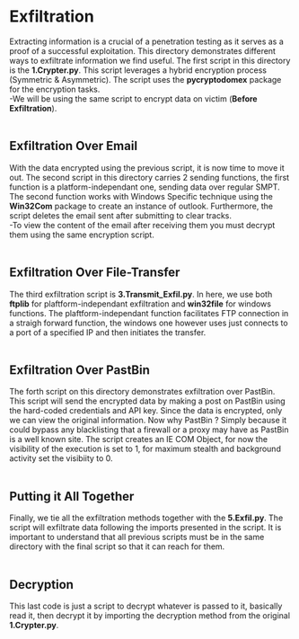 # Exfiltration
Extracting information is a crucial of a penetration testing as it serves as a proof of a successful exploitation. This directory demonstrates different ways to exfiltrate information we find useful. The first 
script in this directory is the <b>1.Crypter.py</b>. This script leverages a hybrid encryption process (Symmetric & Asymmetric). The script uses the <b>pycryptodomex</b> package for the encryption tasks.<br>
-We will be using the same script to encrypt data on victim (**Before Exfiltration**).
<br>
<br>

## Exfiltration Over Email
With the data encrypted using the previous script, it is now time to move it out. The second script in this directory carries 2 sending functions, the first function is a platform-independant one, sending data over regular SMPT. The second function works with Windows Specific technique using the **Win32Com** package to create an instance of outlook. Furthermore, the script deletes the email sent after submitting to clear tracks.<br>
-To view the content of the email after receiving them you must decrypt them using the same encryption script.
<br>
<br>

## Exfiltration Over File-Transfer
The third exfiltration script is <b>3.Transmit_Exfil.py</b>. In here, we use both **ftplib** for plaftform-independant exfiltration and **win32file** for windows functions. The plaftform-independant function facilitates FTP connection in a straigh forward function, the windows one however uses just connects to a port of a specified IP and then initiates the transfer.
<br>
<br>

## Exfiltration Over PastBin
The forth script on this directory demonstrates exfiltration over PastBin. This script will send the encrypted data by making a post on PastBin using the hard-coded credentials and API key. Since the data is encrypted, only we can view the original information. Now why PastBin ? Simply because it could bypass any blacklisting that a firewall or a proxy may have as PastBin is a well known site. The script creates an IE COM Object, for now the visibility of the execution is set to 1, for maximum stealth and background activity set the visibiity to 0.
<br>
<br>

## Putting it All Together
Finally, we tie all the exfiltration methods together with the **5.Exfil.py**. The script will exfiltrate data following the imports presented in the script. It is important to understand that all previous scripts must be in the same directory with the final script so that it can reach for them.
<br>
<br>

## Decryption
This last code is just a script to decrypt whatever is passed to it, basically read it, then decrypt it by importing the decryption method from the original **1.Crypter.py**.
